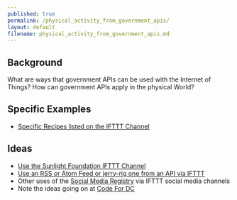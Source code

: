 ```yaml
---
published: true
permalink: /physical_activity_from_government_apis/
layout: default
filename: physical_activity_from_government_apis.md
---
```


## Background

What are ways that government APIs can be used with the Internet of Things?  How can government APIs apply in the physical World?   

## Specific Examples 
* [Specific Recipes listed on the IFTTT Channel](https://ifttt.com/sunlightfoundation)

## Ideas 
* [Use the Sunlight Foundation IFTTT Channel](https://ifttt.com/sunlightfoundation)
* [Use an RSS or Atom Feed or jerry-rig one from an API via IFTTT](https://ifttt.com/feed)
* Other uses of the [Social Media Registry](http://registry.usa.gov) via IFTTT social media channels
* Note the ideas going on at [Code For DC](https://github.com/codefordc/ifgovthenthat)
